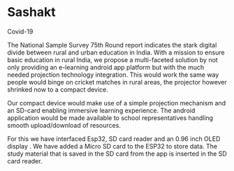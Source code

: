 # Sashakt
Covid-19 

The National Sample Survey 75th Round report indicates the stark digital divide between rural and urban education in India.
With a mission to ensure basic education in rural India, we propose a multi-faceted solution by not only providing an e-learning android app platform but with the much needed projection technology integration. This would work the same way people would binge on cricket matches in rural areas, the projector however shrinked now to a compact device.

Our compact device would make use of a simple projection mechanism and an SD-card enabling immersive learning experience. The android
application would be made available to school representatives handling smooth upload/download of resources.

For this we have interfaced Esp32, SD card reader and an 0.96 inch OLED display . We have added a Micro SD card to the ESP32 to store data. The study material that is saved in the SD card from the app is inserted in the SD card reader.
